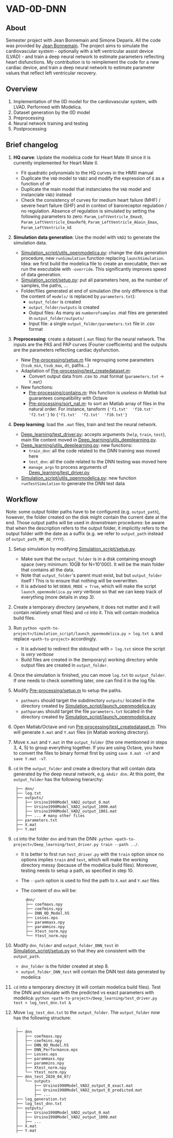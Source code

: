 # VAD-0D-DNN

## About

Semester project with Jean Bonnemain and Simone Deparis. 
All the code was provided by [Jean Bonnemain](https://bitbucket.org/%7Bbf4fa678-951a-491f-a0d2-7efb1e5d3c9c%7D/). 
The project aims to simulate the cardiovascular system - optionally with a left ventricular assist device (LVAD) - 
and train a deep neural network to estimate parameters reflecting heart disfunctions.
My contribution is to reimplement the code for a new cardiac device, and train a deep neural network 
to estimate parameter values that reflect left ventricular recovery. 

## Overview 

1. Implementation of the 0D model for the cardiovascular system, with LVAD. Performed with Modelica. 
1. Dataset generation by the 0D model 
1. Preprocessing
1. Neural network training and testing
1. Postprocessing

## Brief changelog

1. **HQ curve**: Update the modelica code for Heart Mate III since it is currently implemented for Heart Mate II.
	
    * Fit quadratic polynomials to the HQ curves in the HMIII manual
    * Duplicate the `VAD` model to `VAD2` and modify the expression of `Q` as a function of `dP`
    * Duplicate the main model that instanciates the `VAD` model and instanciate `VAD2` instead
    * Check the consistency of curves for medium heart failure (MHF) / severe heart failure (SHF) 
        and in context of baroreceptor regulation / no regulation. 
        Absence of regulation is simulated by setting the following parameters to zero: 
        `Param_LeftVentricle_Emax0`, `Param_LeftVentricle_EmaxRef0`, 
        `Param_LeftVentricle_AGain_Emax`, `Param_LeftVentricle_kE`

2. **Simulation data generation**: Use the model with `VAD2` to generate the simulation data. 

    * [Simulation_script/utils_openmodelica.py](Simulation_script/utils_openmodelica.py):
    change the data generation procedure, new `runSimulation` function replacing
    `launchSimulation`. Idea: we first build the modelica file to create an executable,
    then we run the executable with `-override`. This significantly improves speed of data generation.
    * [Simulation_script/setup.py](Simulation_script/setup.py): put all parameters here, 
    as the number of samples, the paths, ...
    * Folder/files generated at end of simulation (the only difference is that the content of `models/` is 
    replaced by `parameters.txt`): 
        * `output_folder` is created
        * `output_folder/outputs` is created
        * Output files: As many as `numberofsamples` .mat files are generated in `output_folder/outputs/`
        * Input file: a single `output_folder/parameters.txt` file in .csv format

3. **Preprocessing**: create a dataset (`.mat` files) for the neural network. The inputs are the 
   PAS and PAP curves (Fourier coefficients) and the outputs are the parameters
   reflecting cardiac dysfunction.
    * New [Pre-processing/setup.m](Pre-processing/setup.m) file regrouping some parameters
    (`tsub_min`, `tsub_max`, `dt`, paths...)
    * Adaptation of [Pre-processing/test_createdataset.m](Pre-processing/test_createdataset.m):
        * Convert output data from .csv to .mat format (`parameters.txt` -> `Y.mat`)
    * New functions:
        * [Pre-processing/contains.m](Pre-processing/contains.m): this function is 
        *useless in Matlab* but guarantees compatibility with Octave
        * [Pre-processing/sort_nat.m](Pre-processing/sort_nat.m):
        to sort an Matlab array of files in the natural order. For instance, tansform 
        `{'f1.txt'  'f10.txt'  'f2.txt'}` to `{'f1.txt'  'f2.txt'  'f10.txt'}`

4. **Deep learning**: load the `.mat` files, train and test the neural network.
    * [Deep_learning/test_driver.py](Deep_learning/test_driver.py): accepts arguments (`help`, `train`, `test`), 
    main file content moved in [Deep_learning/utils_deeplearning.py](Deep_learning/utils_deeplearning.py).
    * [Deep_learning/utils_deeplearning.py](Deep_learning/utils_deeplearning.py): new functions:
        * `train_dnn`: all the code related to the DNN training was moved here
        * `test_dnn`: all the code related to the DNN testing was moved here
        * `manage_args` to process arguments of [Deep_learning/test_driver.py](Deep_learning/test_driver.py)
    * [Simulation_script/utils_openmodelica.py](Simulation_script/utils_openmodelica.py): 
      new function `runTestSimulation` to generate the DNN test data

## Workflow

Note: some output folder paths have to be configured (e.g. `output_path`),
however, the folder created on the disk might contain the current date at the end.
Those output paths will be used in downstream procedures: be aware that when the 
description refers to the output folder, it implicitly refers to the 
output folder *with* the date as a suffix (e.g. we refer to `output_path` instead of `output_path_MM_dd_YYYY`).

1. Setup simulation by modifying [Simulation_script/setup.py](Simulation_script/setup.py).
    * Make sure that the `output_folder` is in a disk containing enough space (very minimum: 10GB for N=10'000).
      It will be the main folder that contains all the data.
    * Note that `output_folder`'s parent must exist, but but `output_folder` itself !
      This is to ensure that nothing will be overwritten.
    * It is advised to let `DEBUG_MODE = True`, which will make the script `launch_openmodelica.py` *very* verbose 
    so that we can keep track of everything (more details in step 3).
    
1. Create a temporary directory (anywhere, it does not matter and it will contain relatively small files) and `cd` 
   into it. This will contain modelica build files.

1. Run `python <path-to-project>/Simulation_script/launch_openmodelica.py > log.txt &` and replace
   `<path-to-project>` accordingly. 
    * It is advised to redirect the stdoutput with `> log.txt` since the script is *very verbose*
    * Build files are created in the (temporary) working directory while
   output files are created in `output_folder`.

1. Once the simulation is finished, you can move `log.txt` to `output_folder`. If one needs to check something
   later, one can find it in the log file.

1. Modify [Pre-processing/setup.m](Pre-processing/setup.m) to setup the paths. 
    * `pathmats` should target the subdirectory `outputs/` located in the directory created
      by [Simulation_script/launch_openmodelica.py](Simulation_script/launch_openmodelica.py)
    * `pathparams` should target the file `parameters.txt` located in the directory created
      by [Simulation_script/launch_openmodelica.py](Simulation_script/launch_openmodelica.py)

1. Open Matlab/Octave and run [Pre-processing/test_createdataset.m](Pre-processing/test_createdataset.m).
   This will generate `X.mat` and `Y.mat` files  (in Matlab working directory).

1. Move `X.mat` and `Y.mat` in the `output_folder` (the one mentionned in steps 3, 4, 5) 
   to group everything together. If you are using Octave, you have to convert the files to binary 
   format first by using `save X.mat -v7` and `save Y.mat -v7`. 

1. `cd` in the `output_folder` and create a directory that will contain data generated
   by the deep neural network, e.g. `mkdir dnn`. At this point, the `output_folder` has the following hierarchy:

		├── dnn/
		├── log.txt
		├── outputs/
		│   ├── Ursino1998Model_VAD2_output_0.mat
		│   ├── Ursino1998Model_VAD2_output_1000.mat
		│   ├── Ursino1998Model_VAD2_output_1001.mat
		│   ├── ... # many other files
		├── parameters.txt
		├── X.mat
		├── Y.mat


1. `cd` into the folder `dnn` and train the DNN: `python <path-to-project>/Deep_learning/test_driver.py train --path ../`.
    
    * It is better to first run `test_driver.py` with the `train` option since no options implies `train` and `test`, 
    which will make the working directory messy (because of the modelica build files). Moreover, testing needs 
    to setup a path, as specified in step 10.
    * The `--path` option is used to find the path to `X.mat` and `Y.mat` files
    * The content of `dnn` will be:
    
			dnn/
			├── coefmaxs.npy
			├── coefmins.npy
			├── DNN_0D_Model.h5
			├── Losses.eps
			├── parammaxs.npy
			├── parammins.npy
			├── Xtest_norm.npy
			└── Ytest_norm.npy

1. Modify `dnn_folder` and `output_folder_DNN_test` in [Simulation_script/setup.py](Simulation_script/setup.py)
   so that they are consistent with the `output_path`. 
    * `dnn_folder` is the folder created at step 8.
    * `output_folder_DNN_test` will contain the DNN test data generated by modelica

1. `cd` into a temporary directory (it will contain modelica build files). 
   Test the DNN and simulate with the predicted vs exact parameters with modelica:
   `python <path-to-project>/Deep_learning/test_driver.py test > log_test_dnn.txt &`

1. Move `log_test_dnn.txt` to the `output_folder`. The `output_folder` now has the following structure:

		.
		├── dnn  
		│   ├── coefmaxs.npy  
		│   ├── coefmins.npy  
		│   ├── DNN_0D_Model.h5
		│   ├── DNN_Performance.eps
		│   ├── Losses.eps
		│   ├── parammaxs.npy
		│   ├── parammins.npy
		│   ├── Xtest_norm.npy
		│   └── Ytest_norm.npy
		├── dnn_test_2020_04_07/
		│   └── outputs
		│       ├── Ursino1998Model_VAD2_output_0_exact.mat
		│       ├── Ursino1998Model_VAD2_output_0_predicted.mat
		│       ├── ...
		├── log_generation.txt
		├── log_test_dnn.txt
		├── outputs/
		│   ├── Ursino1998Model_VAD2_output_0.mat
		│   ├── Ursino1998Model_VAD2_output_1000.mat
		│   ├── ...
		├── X.mat
		├── Y.mat
